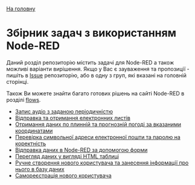 [На головну](../README.md)

# Збірник задач з використанням Node-RED

Даний розділ репозиторію містить задачі для Node-RED а також можливі варіанти вирішення. Якщо у Вас є зауваження та пропозиції - пишіть в [Issue](https://github.com/pupenasan/NodeREDGuidUKR/issues) репозиторію, або в одну з груп, які вказані на головній сторінці.

Також Ви можете знайти багато готових рішень на сайті Node-RED  в розділі [flows](https://flows.nodered.org/search?type=flow).

- [Запис аудіо з заданою періодичністю](audiorecord.md)
- [Відправка та отримання електронних листів](email.md)
- [Отримання даних по плинній та прогнозній погоді за вказаними координатами](openweather.md)
- [Перевірка символьної адреси електронної пошти та паролю на коректність](refexpmail.md) 
- [Відправка даних в Node-RED за допомогою форми](htmlform.md)
- [Перегляд даних у вигляді HTML таблиці](htmltable.md)
- [Ручне створення нового користувача та занесення інформації про нього в базу даних](createuser.md)
- [Самореєстрація нового користувача](selfcreateuser.md)